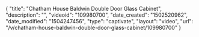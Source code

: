 {
    "title": "Chatham House Baldwin Double Door Glass Cabinet",
    "description": "",
    "videoid": "109980700",
    "date_created": "1502520962",
    "date_modified": "1504247456",
    "type": "captivate",
    "layout": "video",
    "url": "\/v\/chatham-house-baldwin-double-door-glass-cabinet\/109980700"
}
